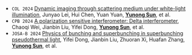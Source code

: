 - ``COL 2024`` [Dynamic imaging through scattering medium under white-light illumination](https://opg.optica.org/col/abstract.cfm?uri=col-22-6-060007), Junyao Lei, Hui Chen, Yuan Yuan, **<u>Yunong Sun</u>**, et al.
- ``CPB 2024`` [A polarization sensitive interferometer: Delta interferometer](https://iopscience.iop.org/article/10.1088/1674-1056/acf996/meta), Chaoqi Wei, Jianbin Liu, Yifei Dong, **<u>Yunong Sun</u>**, et al.
- ``JOSA-B 2024`` [Physics of bunching and superbunching in superbunching pseudothermal light](https://opg.optica.org/josab/abstract.cfm?uri=josab-41-7-1599), Yifei Dong, Jianbin Liu, Zhuoran Xi, Huafan Zhang, **<u>Yunong Sun</u>**, et al.